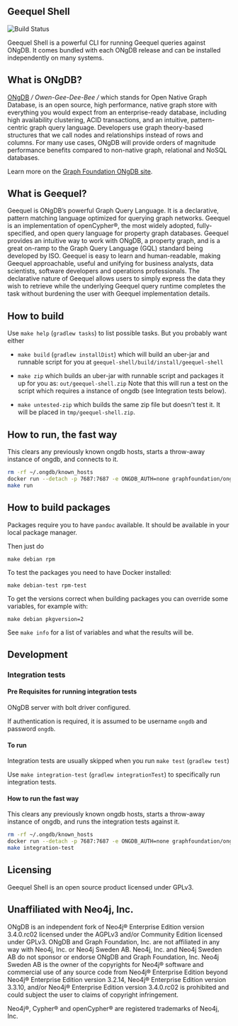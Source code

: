 ## Geequel Shell

![Build Status](https://bamboo.graphfoundation.org/plugins/servlet/wittified/build-status/GEEQUEL-SHELL)

Geequel Shell is a powerful CLI for running Geequel queries against ONgDB. It comes bundled with each ONgDB release and can be installed independently on many systems.

## What is ONgDB?

[ONgDB](https://graphfoundation.org) _/ Owen-Gee-Dee-Bee /_ which stands for Open Native Graph Database, is an open source, high performance, native graph store with everything you would expect from an enterprise-ready database, including high availability clustering, ACID transactions, and an intuitive, pattern-centric graph query language.
Developers use graph theory-based structures that we call nodes and relationships instead of rows and columns.
For many use cases, ONgDB will provide orders of magnitude performance benefits compared to non-native graph, relational and NoSQL databases.

Learn more on the [Graph Foundation ONgDB site](https://graphfoundation.org/projects/ongdb).

## What is Geequel?

Geequel is ONgDB’s powerful Graph Query Language. It is a declarative, pattern matching language optimized for querying graph networks. Geequel is an implementation of openCypher®, the most widely adopted, fully-specified, and open query language for property graph databases. Geequel provides an intuitive way to work with ONgDB, a property graph, and is a great on-ramp to the Graph Query Language (GQL) standard being developed by ISO. Geequel is easy to learn and human-readable, making Geequel approachable, useful and unifying for business analysts, data scientists, software developers and operations professionals. The declarative nature of Geequel allows users to simply express the data they wish to retrieve while the underlying Geequel query runtime completes the task without burdening the user with Geequel implementation details.

## How to build

Use `make help` (`gradlew tasks`) to list possible tasks. But you
probably want either

-  `make build` (`gradlew installDist`) which will build an
   uber-jar and runnable script for you at
   `geequel-shell/build/install/geequel-shell`

- `make zip` which builds an uber-jar with runnable script and
   packages it up for you as: `out/geequel-shell.zip` Note that this
   will run a test on the script which requires a instance of ongdb
   (see Integration tests below).

- `make untested-zip` which builds the same zip file but doesn't test
  it. It will be placed in `tmp/geequel-shell.zip`.

## How to run, the fast way

This clears any previously known ongdb hosts, starts a throw-away
instance of ongdb, and connects to it.

```sh
rm -rf ~/.ongdb/known_hosts
docker run --detach -p 7687:7687 -e ONGDB_AUTH=none graphfoundation/ongdb:1.0
make run
```

## How to build packages

Packages require you to have `pandoc` available. It should be
available in your local package manager.

Then just do

```
make debian rpm
```

To test the packages you need to have Docker installed:

```
make debian-test rpm-test
```

To get the versions correct when building packages you can override
some variables, for example with:

```
make debian pkgversion=2
```

See `make info` for a list of variables and what the results will be.

## Development

### Integration tests

#### Pre Requisites for running integration tests

ONgDB server with bolt driver configured.

If authentication is required, it is assumed to be username `ongdb`
and password `ongdb`.

#### To run

Integration tests are usually skipped when you run `make test`
(`gradlew test`)

Use `make integration-test` (`gradlew integrationTest`) to
specifically run integration tests.

#### How to run the fast way

This clears any previously known ongdb hosts, starts a throw-away
instance of ongdb, and runs the integration tests against it.

```sh
rm -rf ~/.ongdb/known_hosts
docker run --detach -p 7687:7687 -e ONGDB_AUTH=none graphfoundation/ongdb:1.0
make integration-test
```

## Licensing

Geequel Shell is an open source product licensed under GPLv3.

## Unaffiliated with Neo4j, Inc.
ONgDB is an independent fork of Neo4j® Enterprise Edition version 3.4.0.rc02 licensed under the AGPLv3 and/or Community Edition licensed under GPLv3. ONgDB and Graph Foundation, Inc. are not affiliated in any way with Neo4j, Inc. or Neo4j Sweden AB. Neo4j, Inc. and Neo4j Sweden AB do not sponsor or endorse ONgDB and Graph Foundation, Inc. Neo4j Sweden AB is the owner of the copyrights for Neo4j® software and commercial use of any source code from Neo4j® Enterprise Edition beyond Neo4j® Enterprise Edition version 3.2.14, Neo4j® Enterprise Edition version 3.3.10, and/or Neo4j® Enterprise Edition version 3.4.0.rc02 is prohibited and could subject the user to claims of copyright infringement.

Neo4j®, Cypher® and openCypher® are registered trademarks of Neo4j, Inc.